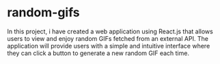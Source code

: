 # random-gifs
In this project, i have created a web application using React.js that allows users to view and enjoy random GIFs fetched from an external API. The application will provide users with a simple and intuitive interface where they can click a button to generate a new random GIF each time.
